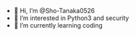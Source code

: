 - 👋 Hi, I’m @Sho-Tanaka0526
- 👀 I’m interested in Python3 and security
- 🌱 I’m currently learning coding

<!---
Sho-Tanaka0526/Sho-Tanaka0526 is a ✨ special ✨ repository because its `README.md` (this file) appears on your GitHub profile.
You can click the Preview link to take a look at your changes.
--->
